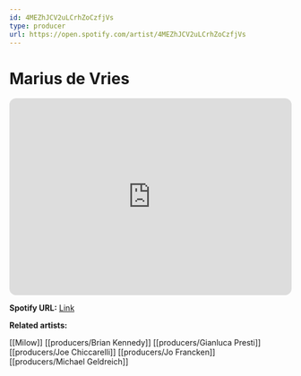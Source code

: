 ```yaml
---
id: 4MEZhJCV2uLCrhZoCzfjVs
type: producer
url: https://open.spotify.com/artist/4MEZhJCV2uLCrhZoCzfjVs
---
```

# Marius de Vries

<iframe style="border-radius:12px" src="https://open.spotify.com/embed/artist/4MEZhJCV2uLCrhZoCzfjVs" width="100%" height="352" frameBorder="0" allowfullscreen="" allow="autoplay; clipboard-write; encrypted-media; fullscreen; picture-in-picture" loading="lazy"></iframe>

**Spotify URL:** [Link](https://open.spotify.com/artist/4MEZhJCV2uLCrhZoCzfjVs)

**Related artists:**

[[Milow]]
[[producers/Brian Kennedy]]
[[producers/Gianluca Presti]]
[[producers/Joe Chiccarelli]]
[[producers/Jo Francken]]
[[producers/Michael Geldreich]]
